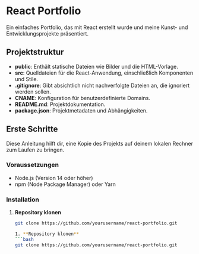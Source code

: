 # React Portfolio

Ein einfaches Portfolio, das mit React erstellt wurde und meine Kunst- und Entwicklungsprojekte präsentiert.

## Projektstruktur

- **public**: Enthält statische Dateien wie Bilder und die HTML-Vorlage.
- **src**: Quelldateien für die React-Anwendung, einschließlich Komponenten und Stile.
- **.gitignore**: Gibt absichtlich nicht nachverfolgte Dateien an, die ignoriert werden sollen.
- **CNAME**: Konfiguration für benutzerdefinierte Domains.
- **README.md**: Projektdokumentation.
- **package.json**: Projektmetadaten und Abhängigkeiten.

## Erste Schritte

Diese Anleitung hilft dir, eine Kopie des Projekts auf deinem lokalen Rechner zum Laufen zu bringen.

### Voraussetzungen

- Node.js (Version 14 oder höher)
- npm (Node Package Manager) oder Yarn

### Installation

1. **Repository klonen**
   ```bash
   git clone https://github.com/yourusername/react-portfolio.git

   1. **Repository klonen**
   ```bash
   git clone https://github.com/yourusername/react-portfolio.git
